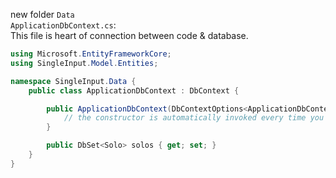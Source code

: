 new folder `Data`  
`ApplicationDbContext.cs`:  
This file is heart of connection between code & database.
```C#
using Microsoft.EntityFrameworkCore;
using SingleInput.Model.Entities;

namespace SingleInput.Data {
    public class ApplicationDbContext : DbContext {

        public ApplicationDbContext(DbContextOptions<ApplicationDbContext> options) : base (options) {
            // the constructor is automatically invoked every time you create an instance of a class
        }

        public DbSet<Solo> solos { get; set; }
    }
}
```  
